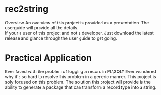 # rec2string

Overview  An overview of this project is provided as a presentation. The userguide will provide all the details.  
If your a user of this project and not a developer. Just download the latest release and glance through the user 
guide to get going.  

# Practical Application  

Ever faced with the problem of logging a record in PL\SQL? 
Ever wondered why it's so hard to resolve this problem in a generic manner. This project is soly focused on this problem. 
The solution this project will provide is the ability to generate a package that can transform a record type into a string. 
